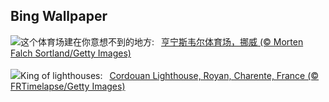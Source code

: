 ## Bing Wallpaper
![](https://www.bing.com/th?id=OHR.FootballField_ZH-CN6439594719_UHD.jpg&w=1000)这个体育场建在你意想不到的地方:&nbsp;&ensp;[亨宁斯韦尔体育场，挪威 (© Morten Falch Sortland/Getty Images)](https://www.bing.com/th?id=OHR.FootballField_ZH-CN6439594719_UHD.jpg)
<br><br/>
![](https://www.bing.com/th?id=OHR.CordouanLighthouse_EN-US1179388866_UHD.jpg&w=1000)King of lighthouses:&nbsp;&ensp;[Cordouan Lighthouse, Royan, Charente, France (© FRTimelapse/Getty Images)](https://www.bing.com/th?id=OHR.CordouanLighthouse_EN-US1179388866_UHD.jpg)
<br><br/>
